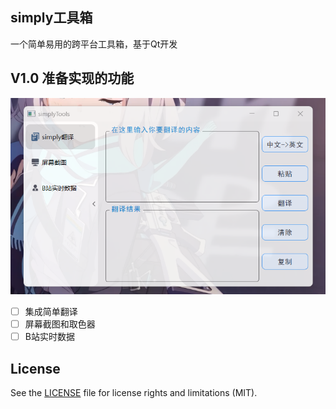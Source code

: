 ## simply工具箱

一个简单易用的跨平台工具箱，基于Qt开发
## V1.0 准备实现的功能

![img](img/img.png)

- [ ] 集成简单翻译
- [ ] 屏幕截图和取色器
- [ ] B站实时数据
## License

See the [LICENSE](LICENSE) file for license rights and limitations (MIT).
